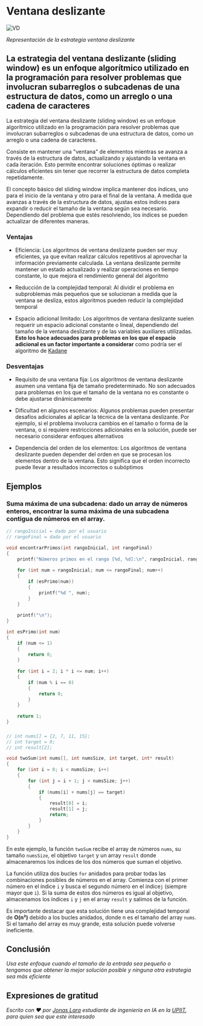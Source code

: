 # Ventana deslizante

![VD](/01.-Sources/Images/VD.png)

_Representación de la estrategia ventana deslizante_

## La estrategia del ventana deslizante (sliding window) es un enfoque algorítmico utilizado en la programación para resolver problemas que involucran subarreglos o subcadenas de una estructura de datos, como un arreglo o una cadena de caracteres

La estrategia del ventana deslizante (sliding window) es un enfoque algorítmico utilizado en la programación para resolver problemas que involucran subarreglos o subcadenas de una estructura de datos, como un arreglo o una cadena de caracteres.

Consiste en mantener una "ventana" de elementos mientras se avanza a través de la estructura de datos, actualizando y ajustando la ventana en cada iteración. Esto permite encontrar soluciones óptimas o realizar cálculos eficientes sin tener que recorrer la estructura de datos completa repetidamente.

El concepto básico del sliding window implica mantener dos índices, uno para el inicio de la ventana y otro para el final de la ventana. A medida que avanzas a través de la estructura de datos, ajustas estos índices para expandir o reducir el tamaño de la ventana según sea necesario. Dependiendo del problema que estés resolviendo, los índices se pueden actualizar de diferentes maneras.

### Ventajas

- Eficiencia: Los algoritmos de ventana deslizante pueden ser muy eficientes, ya que evitan realizar cálculos repetitivos al aprovechar la información previamente calculada. La ventana deslizante permite mantener un estado actualizado y realizar operaciones en tiempo constante, lo que mejora el rendimiento general del algoritmo

- Reducción de la complejidad temporal: Al dividir el problema en subproblemas más pequeños que se solucionan a medida que la ventana se desliza, estos algoritmos pueden reducir la complejidad temporal 

- Espacio adicional limitado: Los algoritmos de ventana deslizante suelen requerir un espacio adicional constante o lineal, dependiendo del tamaño de la ventana deslizante y de las variables auxiliares utilizadas. **Esto los hace adecuados para problemas en los que el espacio adicional es un factor importante a considerar** como podría ser el algoritmo de [Kadane](https://www.geeksforgeeks.org/largest-sum-contiguous-subarray/)

### Desventajas

- Requisito de una ventana fija: Los algoritmos de ventana deslizante asumen una ventana fija de tamaño predeterminado. No son adecuados para problemas en los que el tamaño de la ventana no es constante o debe ajustarse dinámicamente

- Dificultad en algunos escenarios: Algunos problemas pueden presentar desafíos adicionales al aplicar la técnica de la ventana deslizante. Por ejemplo, si el problema involucra cambios en el tamaño o forma de la ventana, o si requiere restricciones adicionales en la solución, puede ser necesario considerar enfoques alternativos

- Dependencia del orden de los elementos: Los algoritmos de ventana deslizante pueden depender del orden en que se procesan los elementos dentro de la ventana. Esto significa que el orden incorrecto puede llevar a resultados incorrectos o subóptimos

## Ejemplos

### Suma máxima de una subcadena: dado un array de números enteros, encontrar la suma máxima de una subcadena contigua de números en el array.

```c
// rangoInicial = dado por el usuario
// rangoFinal = dado por el usuario

void encontrarPrimos(int rangoInicial, int rangoFinal) 
{
    printf("Números primos en el rango [%d, %d]:\n", rangoInicial, rangoFinal);
    
    for (int num = rangoInicial; num <= rangoFinal; num++) 
    {
        if (esPrimo(num)) 
        {
            printf("%d ", num);
        }
    }
    
    printf("\n");
}

int esPrimo(int num) 
{
    if (num <= 1) 
    {
        return 0;
    }
    
    for (int i = 2; i * i <= num; i++) 
    {
        if (num % i == 0) 
        {
            return 0;
        }
    }
    
    return 1;
}
```



### 

```c
// int nums[] = {2, 7, 11, 15};
// int target = 9;
// int result[2];

void twoSum(int nums[], int numsSize, int target, int* result) 
{
    for (int i = 0; i < numsSize; i++) 
    {
        for (int j = i + 1; j < numsSize; j++) 
        {
            if (nums[i] + nums[j] == target) 
            {
                result[0] = i;
                result[1] = j;
                return;
            }
        }
    }
}
```

En este ejemplo, la función `twoSum` recibe el array de números `nums`, su tamaño `numsSize`, el objetivo `target` y un array `result` donde almacenaremos los índices de los dos números que suman el objetivo.

La función utiliza dos bucles `for` anidados para probar todas las combinaciones posibles de números en el array. Comienza con el primer número en el índice `i` y busca el segundo número en el índice`j` (siempre mayor que `i`). Si la suma de estos dos números es igual al objetivo, almacenamos los índices `i` y `j` en el array `result` y salimos de la función.

Es importante destacar que esta solución tiene una complejidad temporal de **O(n²)** debido a los bucles anidados, donde n es el tamaño del array `nums`. Si el tamaño del array es muy grande, esta solución puede volverse ineficiente.

## Conclusión

_Usa este enfoque cuando el tamaño de la entrada sea pequeño o tengamos que obtener la mejor solución posible y ninguna otra estrategia sea más eficiente_

## Expresiones de gratitud

_Escrito con ❤️ por [Jonas Lara](https://medium.com/@jonas_lara) estudiante de ingeniería en IA en la [UPIIT](https://www.upiit.ipn.mx/), para quien sea que este interesado_